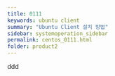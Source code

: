 ```yaml
---
title: 0111
keywords: ubuntu client
summary: "Ubuntu Client 설치 방법"
sidebar: systemoperation_sidebar
permalink: centos_0111.html
folder: product2
---
```



ddd
